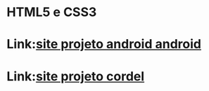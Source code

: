 # HTML5 e CSS3
 
# Link:<a href="https://jooonatan.github.io/projeto-android/" target="_blank">site projeto android android</a>

# Link:<a href="" target="_blank">site projeto cordel</a>